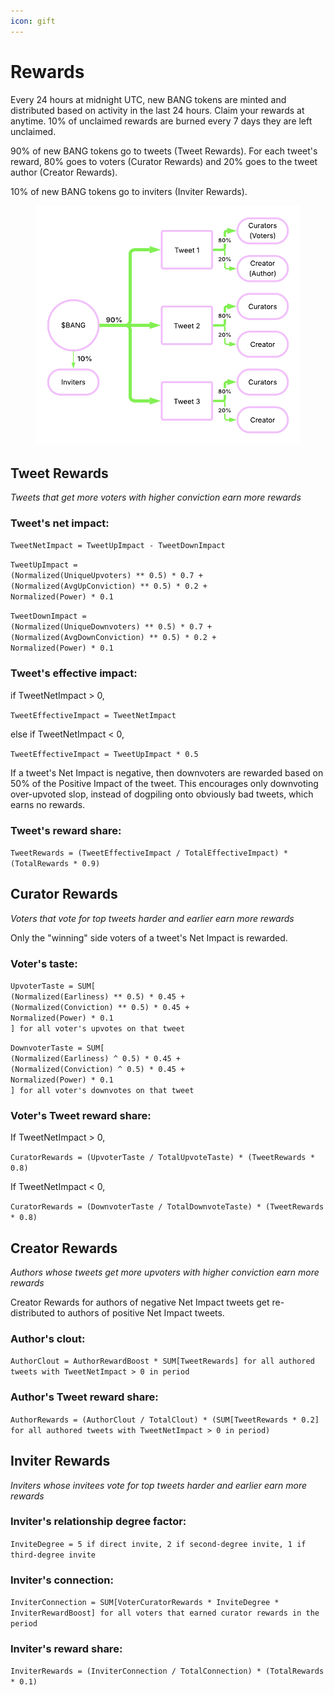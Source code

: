 ```yaml
---
icon: gift
---
```


# Rewards

Every 24 hours at midnight UTC, new BANG tokens are minted and distributed based on activity in the last 24 hours. Claim your rewards at anytime. 10% of unclaimed rewards are burned every 7 days they are left unclaimed.

90% of new BANG tokens go to tweets (Tweet Rewards). For each tweet's reward, 80% goes to voters (Curator Rewards) and 20% goes to the tweet author (Creator Rewards).

10% of new BANG tokens go to inviters (Inviter Rewards).

<figure><img src=".gitbook/assets/bangflow.png" alt=""><figcaption></figcaption></figure>

## Tweet Rewards

_Tweets that get more voters with higher conviction earn more rewards_

### **Tweet's net impact:**

`TweetNetImpact = TweetUpImpact - TweetDownImpact`

`TweetUpImpact =`\
`(Normalized(UniqueUpvoters) ** 0.5) * 0.7 +`\
`(Normalized(AvgUpConviction) ** 0.5) * 0.2 +`\
`Normalized(Power) * 0.1`

`TweetDownImpact =`\
`(Normalized(UniqueDownvoters) ** 0.5) * 0.7 +`\
`(Normalized(AvgDownConviction) ** 0.5) * 0.2 +`\
`Normalized(Power) * 0.1`

### **Tweet's effective impact:**

if TweetNetImpact > 0,

`TweetEffectiveImpact = TweetNetImpact`

else if TweetNetImpact < 0,

`TweetEffectiveImpact = TweetUpImpact * 0.5`

If a tweet's Net Impact is negative, then downvoters are rewarded based on 50% of the Positive Impact of the tweet. This encourages only downvoting over-upvoted slop, instead of dogpiling onto obviously bad tweets, which earns no rewards.

### **Tweet's reward share:**

`TweetRewards = (TweetEffectiveImpact / TotalEffectiveImpact) * (TotalRewards * 0.9)`



## Curator Rewards

_Voters that vote for top tweets harder and earlier earn more rewards_

Only the "winning" side voters of a tweet's Net Impact is rewarded.

### **Voter's taste:**

`UpvoterTaste = SUM[`\
`(Normalized(Earliness) ** 0.5) * 0.45 +`\
`(Normalized(Conviction) ** 0.5) * 0.45 +`\
`Normalized(Power) * 0.1`\
`] for all voter's upvotes on that tweet`

`DownvoterTaste = SUM[`\
`(Normalized(Earliness) ^ 0.5) * 0.45 +`\
`(Normalized(Conviction) ^ 0.5) * 0.45 +`\
`Normalized(Power) * 0.1`\
`] for all voter's downvotes on that tweet`

### **Voter's Tweet reward share:**

If TweetNetImpact > 0,

`CuratorRewards = (UpvoterTaste / TotalUpvoteTaste) * (TweetRewards * 0.8)`

If TweetNetImpact < 0,

`CuratorRewards = (DownvoterTaste / TotalDownvoteTaste) * (TweetRewards * 0.8)`



## Creator Rewards

_Authors whose tweets get more upvoters with higher conviction earn more rewards_

Creator Rewards for authors of negative Net Impact tweets get re-distributed to authors of positive Net Impact tweets.

### **Author's clout:**

`AuthorClout = AuthorRewardBoost * SUM[TweetRewards] for all authored tweets with TweetNetImpact > 0 in period`

### **Author's Tweet reward share:**

`AuthorRewards = (AuthorClout / TotalClout) * (SUM[TweetRewards * 0.2] for all authored tweets with TweetNetImpact > 0 in period)`



## Inviter Rewards

_Inviters whose invitees vote for top tweets harder and earlier earn more rewards_

### **Inviter's relationship degree factor:**

`InviteDegree = 5 if direct invite, 2 if second-degree invite, 1 if third-degree invite`

### **Inviter's connection:**

`InviterConnection = SUM[VoterCuratorRewards * InviteDegree * InviterRewardBoost] for all voters that earned curator rewards in the period`

### **Inviter's reward share:**

`InviterRewards = (InviterConnection / TotalConnection) * (TotalRewards * 0.1)`
